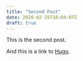 ```yaml
---
title: "Second Post"
date: 2020-02-25T18:04:07Z
draft: true
---
```

This is the second post.

And this is a link to [Hugo](https://www.gohugo.io).
